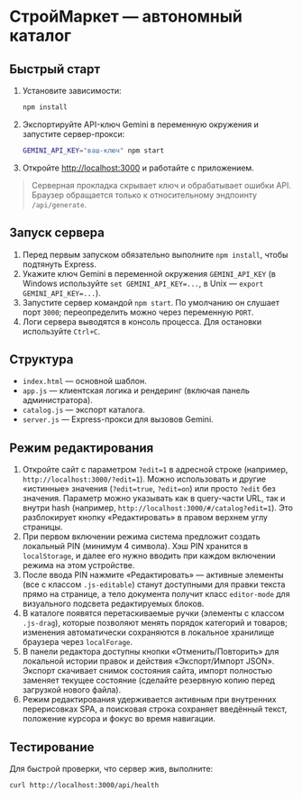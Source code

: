 # СтройМаркет — автономный каталог

## Быстрый старт

1. Установите зависимости:
   ```bash
   npm install
   ```
2. Экспортируйте API-ключ Gemini в переменную окружения и запустите сервер-прокси:
   ```bash
   GEMINI_API_KEY="ваш-ключ" npm start
   ```
3. Откройте [http://localhost:3000](http://localhost:3000) и работайте с приложением.

> Серверная прокладка скрывает ключ и обрабатывает ошибки API. Браузер обращается только к относительному эндпоинту `/api/generate`.

## Запуск сервера

1. Перед первым запуском обязательно выполните `npm install`, чтобы подтянуть Express.
2. Укажите ключ Gemini в переменной окружения `GEMINI_API_KEY` (в Windows используйте `set GEMINI_API_KEY=...`, в Unix — `export GEMINI_API_KEY=...`).
3. Запустите сервер командой `npm start`. По умолчанию он слушает порт `3000`; переопределить можно через переменную `PORT`.
4. Логи сервера выводятся в консоль процесса. Для остановки используйте `Ctrl+C`.

## Структура

- `index.html` — основной шаблон.
- `app.js` — клиентская логика и рендеринг (включая панель администратора).
- `catalog.js` — экспорт каталога.
- `server.js` — Express-прокси для вызовов Gemini.

## Режим редактирования

1. Откройте сайт с параметром `?edit=1` в адресной строке (например, `http://localhost:3000/?edit=1`). Можно использовать и другие «истинные» значения (`?edit=true`, `?edit=on`) или просто `?edit` без значения. Параметр можно указывать как в query-части URL, так и внутри hash (например, `http://localhost:3000/#/catalog?edit=1`). Это разблокирует кнопку «Редактировать» в правом верхнем углу страницы.
2. При первом включении режима система предложит создать локальный PIN (минимум 4 символа). Хэш PIN хранится в `localStorage`, и далее его нужно вводить при каждом включении режима на этом устройстве.
3. После ввода PIN нажмите «Редактировать» — активные элементы (все с классом `.js-editable`) станут доступными для правки текста прямо на странице, а тело документа получит класс `editor-mode` для визуального подсвета редактируемых блоков.
4. В каталоге появятся перетаскиваемые ручки (элементы с классом `.js-drag`), которые позволяют менять порядок категорий и товаров; изменения автоматически сохраняются в локальное хранилище браузера через `localForage`.
5. В панели редактора доступны кнопки «Отменить/Повторить» для локальной истории правок и действия «Экспорт/Импорт JSON». Экспорт скачивает снимок состояния сайта, импорт полностью заменяет текущее состояние (сделайте резервную копию перед загрузкой нового файла).
6. Режим редактирования удерживается активным при внутренних перерисовках SPA, а поисковая строка сохраняет введённый текст, положение курсора и фокус во время навигации.

## Тестирование

Для быстрой проверки, что сервер жив, выполните:
```bash
curl http://localhost:3000/api/health
```
